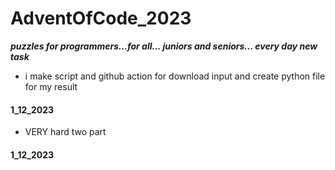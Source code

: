 # AdventOfCode_2023
***puzzles for programmers...for all... juniors and seniors... every day new task***
 - i make script and github action for download input and create python file for my result


#### 1_12_2023

 - VERY hard two part


#### 1_12_2023
